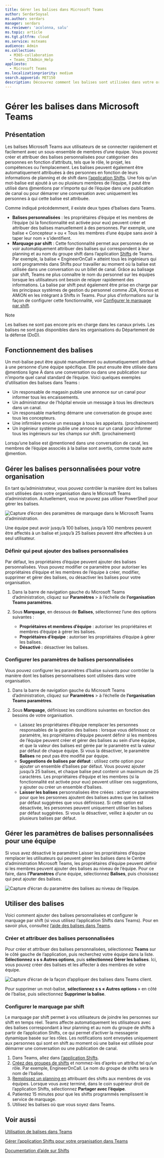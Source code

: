 ```yaml
---
title: Gérer les balises dans Microsoft Teams
author: SerdarSoysal
ms.author: serdars
manager: serdars
ms.reviewer: 'acolonna, salu'
ms.topic: article
ms.tgt.pltfrm: cloud
ms.service: msteams
audience: Admin
ms.collection:
  - M365-collaboration
  - Teams_ITAdmin_Help
appliesto:
  - Microsoft Teams
ms.localizationpriority: medium
search.appverid: MET150
description: Découvrez comment les balises sont utilisées dans votre organisation dans Microsoft Teams.
---
```


# <a name="manage-tags-in-microsoft-teams"></a>Gérer les balises dans Microsoft Teams

## <a name="overview"></a>Présentation

Les balises Microsoft Teams aux utilisateurs de se connecter rapidement et facilement avec un sous-ensemble de membres d’une équipe. Vous pouvez créer et attribuer des balises personnalisées pour catégoriser des personnes en fonction d’attributs, tels que le rôle, le projet, les compétences ou l’emplacement. Les balises peuvent également être automatiquement attribuées à des personnes en fonction de leurs informations de planning et de shift dans [l’application Shifts](https://support.microsoft.com/office/apps-and-services-cc1fba57-9900-4634-8306-2360a40c665b?#PickTab=Shifts). Une fois qu’un mot-balise est ajouté à un ou plusieurs membres de l’équipe, il peut être utilisé dans @mentions par n’importe qui de l’équipe dans une publication de canal ou pour démarrer une conversation avec uniquement les personnes à qui cette balise est attribuée.

Comme indiqué précédemment, il existe deux types d’balises dans Teams.

- **Balises personnalisées** : les propriétaires d’équipe et les membres de l’équipe (si la fonctionnalité est activée pour eux) peuvent créer et attribuer des balises manuellement à des personnes. Par exemple, une balise « Concepteur » ou « Tous les membres d’une équipe sans avoir à taper leur nom » s’identifient.
- **Marquage par shift** : Cette fonctionnalité permet aux personnes de se voir automatiquement attribuer des balises qui correspondent à leur planning et au nom du groupe shift dans l’application [Shifts](https://support.microsoft.com/office/get-started-in-shifts-5f3e30d8-1821-4904-be26-c3cd25a497d6#bkmk_openshiftsappdesktop) de Teams. Par exemple, la balise « EngineerOnCall » atteint tous les ingénieurs qui sont programmés dans Shifts pour travailler au moment où la balise est utilisée dans une conversation ou un billet de canal. Grâce au balisage par shift, Teams ne plus connaître le nom du personnel sur les équipes lorsque les utilisateurs ont besoin de relayer rapidement des informations. La balise par shift peut également être prise en charge par les principaux systèmes de gestion du personnel comme JDA, Kronos et AMiON en les intégrant à Shifts in Teams. Pour plus d’informations sur la façon de configurer cette fonctionnalité, voir [Configurer le marquage par shift](#set-up-tagging-by-shift).

> [!NOTE]
> Les balises ne sont pas encore pris en charge dans les canaux privés. Les balises ne sont pas disponibles dans les organisations du Département de la défense (DoD). 

## <a name="how-tags-work"></a>Fonctionnement des balises

Un mot-balise peut être ajouté manuellement ou automatiquement attribué à une personne d’une équipe spécifique. Elle peut ensuite être utilisée dans @mentions ligne À dans une conversation  ou dans une publication sur n’importe quel canal standard de l’équipe. Voici quelques exemples d’utilisation des balises dans Teams :

- Un responsable de magasin publie une annonce sur un canal pour informer tous les encaissements.
- Un administrateur de l’hôpital envoie un message à tous les directeurs dans un canal.
- Un responsable marketing démarre une conversation de groupe avec tous les concepteurs.
- Une infirmière envoie un message à tous les appelants. (prochainement)
- Un ingénieur système publie une annonce sur un canal pour informer tous les ingénieurs sur les champs sur shift. (prochainement)

Lorsqu’une balise est @mentioned dans une conversation de canal, les membres de l’équipe associés à la balise sont avertis, comme toute autre @mention.

## <a name="manage-custom-tags-for-your-organization"></a>Gérer les balises personnalisées pour votre organisation

En tant qu’administrateur, vous pouvez contrôler la manière dont les balises sont utilisées dans votre organisation dans le Microsoft Teams d’administration. Actuellement, vous ne pouvez pas utiliser PowerShell pour gérer les balises.

![Capture d’écran des paramètres de marquage dans le Microsoft Teams d’administration.](media/manage-tags-admin-settings.png)

Une équipe peut avoir jusqu’à 100 balises, jusqu’à 100 membres peuvent être affectés à un balise et jusqu’à 25 balises peuvent être affectées à un seul utilisateur. 

### <a name="set-who-can-add-custom-tags"></a>Définir qui peut ajouter des balises personnalisées

Par défaut, les propriétaires d’équipe peuvent ajouter des balises personnalisées. Vous pouvez modifier ce paramètre pour autoriser les propriétaires d’équipe et les membres de l’équipe à créer, modifier, supprimer et gérer des balises, ou désactiver les balises pour votre organisation.

1. Dans la barre de navigation gauche du Microsoft Teams d’administration, cliquez sur **Paramètres** >  à l’échelle de **l’organisation Teams paramètres**.
2. Sous **Marquage**, en dessous de **Balises**, sélectionnez l’une des options suivantes :

    - **Propriétaires et membres d’équipe** : autoriser les propriétaires et membres d’équipe à gérer les balises.
    - **Propriétaires d’équipe** : autoriser les propriétaires d’équipe à gérer les balises.
    - **Désactivé :** désactiver les balises.

### <a name="configure-custom-tags-settings"></a>Configurer les paramètres de balises personnalisées

Vous pouvez configurer les paramètres d’balise suivants pour contrôler la manière dont les balises personnalisées sont utilisées dans votre organisation.

1. Dans la barre de navigation gauche du Microsoft Teams d’administration, cliquez sur **Paramètres** >  à l’échelle de **l’organisation Teams paramètres**.
2. Sous **Marquage**, définissez les conditions suivantes en fonction des besoins de votre organisation.

    - Laissez les propriétaires d’équipe remplacer les personnes responsables de la gestion des balises : lorsque vous définissez ce paramètre, les propriétaires d’équipe peuvent définir si les membres de l’équipe peuvent créer et gérer des balises au sein d’une équipe, et que la valeur des balises est gérée par le paramètre est la valeur par défaut de chaque équipe. Si vous la désactiver, le paramètre **Balises** ne peut pas être modifié par équipe.
    - **Suggestions de balises par défaut** : utilisez cette option pour ajouter un ensemble d’balises par défaut. Vous pouvez ajouter jusqu’à 25 balises, et chaque balise peut contenir un maximum de 25 caractères. Les propriétaires d’équipe et les membres (si la fonctionnalité est activée pour eux) peuvent utiliser ces suggestions, y ajouter ou créer un ensemble d’balises.
    - **Laisser les balises** personnalisées être créées : activer ce paramètre pour que les personnes ajoutent des balises autres que les balises par défaut suggérées que vous définissez. Si cette option est désactivée, les personnes peuvent uniquement utiliser les balises par défaut suggérées. Si vous la désactiver, veillez à ajouter un ou plusieurs balises par défaut.

## <a name="manage-custom-tags-settings-for-a-team"></a>Gérer les paramètres de balises personnalisées pour une équipe

Si vous avez désactivé le  paramètre Laisser les propriétaires d’équipe remplacer les utilisateurs qui peuvent gérer les balises dans le Centre d’administration Microsoft Teams, les propriétaires d’équipe peuvent définir si les membres peuvent ajouter des balises au niveau de l’équipe. Pour ce faire, dans **l’Paramètres** d’une équipe, sélectionnez **Balises**, puis choisissez qui peut ajouter des balises.

![Capture d’écran du paramètre des balises au niveau de l’équipe.](media/manage-tags-team-settings.png)

## <a name="use-tags"></a>Utiliser des balises

Voici comment ajouter des balises personnalisées et configurer le marquage par shift (si vous utilisez l’application Shifts dans Teams). Pour en savoir plus, consultez [l’aide des balises dans Teams](https://support.office.com/article/using-tags-in-teams-667bd56f-32b8-4118-9a0b-56807c96d91e).

### <a name="create-and-assign-custom-tags"></a>Créer et attribuer des balises personnalisées

Pour créer et attribuer des balises personnalisées, sélectionnez **Teams** sur le côté gauche de l’application, puis recherchez votre équipe dans la liste. **Sélectionnez s s s Autres options**, puis **sélectionnez Gérer les balises**. Ici, vous pouvez créer des balises et les affecter à des membres de votre équipe.

![Capture d’écran de la façon d’appliquer des balises dans Teams client.](media/manage-tags-teams.png)

Pour supprimer un mot-balise, **sélectionnez s s « Autres options** » en côté de l’balise, puis sélectionnez **Supprimer la balise**.

### <a name="set-up-tagging-by-shift"></a>Configurer le marquage par shift

Le marquage par shift permet à vos utilisateurs de joindre les personnes sur shift en temps réel. Teams affecte automatiquement les utilisateurs avec des balises correspondant à leur planning et au nom du groupe de shifts à partir de l’application Shifts, ce qui permet d’activer la messagerie dynamique basée sur les rôles. Les notifications sont envoyées uniquement aux personnes qui sont en shift au moment où une balise est utilisée pour démarrer une conversation ou une publication de canal. 

1. Dans Teams, allez dans [l’application Shifts](https://support.microsoft.com/office/get-started-in-shifts-5f3e30d8-1821-4904-be26-c3cd25a497d6#bkmk_openshiftsappdesktop).
2. [Créez des groupes de shifts](https://support.microsoft.com/office/fill-out-a-schedule-in-shifts-2d58df9b-1c6c-4c84-b0c3-835de7ad13ea#bkmk_organizeshiftsbygroup) et nommez-les d’après un attribut tel qu’un rôle. Par exemple, EngineerOnCall. Le nom du groupe de shifts sera le nom de l’balise.
3. [Remplissez un planning en](https://support.microsoft.com/office/fill-out-a-schedule-in-shifts-2d58df9b-1c6c-4c84-b0c3-835de7ad13ea) attribuant des shifts aux membres de vos équipes. Lorsque vous avez terminé, dans le coin supérieur droit de l’application Shifts, sélectionnez **Partager avec l’équipe**.
4. Patientez 15 minutes pour que les shifts programmés remplissent le service de marquage.
5. Utilisez les balises où que vous soyez dans Teams.

## <a name="related-topics"></a>Voir aussi

[Utilisation de balises dans Teams](https://support.office.com/article/using-tags-in-teams-667bd56f-32b8-4118-9a0b-56807c96d91e)

[Gérer l’application Shifts pour votre organisation dans Teams](expand-teams-across-your-org/shifts/manage-the-shifts-app-for-your-organization-in-teams.md)

[Documentation d’aide sur Shifts](https://support.microsoft.com/office/apps-and-services-cc1fba57-9900-4634-8306-2360a40c665b)
